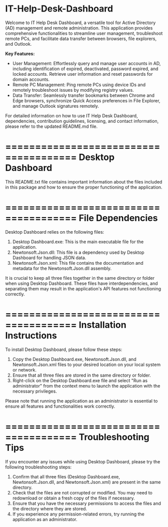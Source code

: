 # IT-Help-Desk-Dashboard
Welcome to IT Help Desk Dashboard, a versatile tool for Active Directory (AD) management and remote administration. This application provides comprehensive functionalities to streamline user management, troubleshoot remote PCs, and facilitate data transfer between browsers, file explorers, and Outlook.

**Key Features:**
- User Management: Effortlessly query and manage user accounts in AD, including identification of expired, deactivated, password expired, and locked accounts. Retrieve user information and reset passwords for domain accounts.
- Remote PC Management: Ping remote PCs using device IDs and remotely troubleshoot issues by modifying registry values.
- Data Transfer: Seamlessly transfer bookmarks between Chrome and Edge browsers, synchronize Quick Access preferences in File Explorer, and manage Outlook signatures remotely.

For detailed information on how to use IT Help Desk Dashboard, dependencies, contribution guidelines, licensing, and contact information, please refer to the updated README.md file.

======================================
             Desktop Dashboard
======================================

This README.txt file contains important information about the files included in this package and how to ensure the proper functioning of the application.

======================================
            File Dependencies
======================================

Desktop Dashboard relies on the following files:

1. Desktop Dashboard.exe: This is the main executable file for the application.
2. Newtonsoft.Json.dll: This file is a dependency used by Desktop Dashboard for handling JSON data.
3. Newtonsoft.Json.xml: This file contains the documentation and metadata for the Newtonsoft.Json.dll assembly.

It is crucial to keep all three files together in the same directory or folder when using Desktop Dashboard. These files have interdependencies, and separating them may result in the application's API features not functioning correctly.

======================================
           Installation Instructions
======================================

To install Desktop Dashboard, please follow these steps:

1. Copy the Desktop Dashboard.exe, Newtonsoft.Json.dll, and Newtonsoft.Json.xml files to your desired location on your local system or network.
2. Ensure that all three files are stored in the same directory or folder.
3. Right-click on the Desktop Dashboard.exe file and select "Run as administrator" from the context menu to launch the application with the necessary privileges.

Please note that running the application as an administrator is essential to ensure all features and functionalities work correctly.

======================================
            Troubleshooting Tips
======================================

If you encounter any issues while using Desktop Dashboard, please try the following troubleshooting steps:

1. Confirm that all three files (Desktop Dashboard.exe, Newtonsoft.Json.dll, and Newtonsoft.Json.xml) are present in the same directory.
2. Check that the files are not corrupted or modified. You may need to redownload or obtain a fresh copy of the files if necessary.
3. Ensure that you have the necessary permissions to access the files and the directory where they are stored.
4. If you experience any permission-related errors, try running the application as an administrator.
